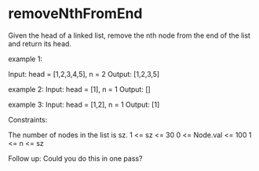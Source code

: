 # removeNthFromEnd

Given the head of a linked list, remove the nth node from the end of the list and return its head.

example 1:

Input: head = [1,2,3,4,5], n = 2
Output: [1,2,3,5]

example 2:
Input: head = [1], n = 1
Output: []

example 3:
Input: head = [1,2], n = 1
Output: [1]

Constraints:

The number of nodes in the list is sz.
1 <= sz <= 30
0 <= Node.val <= 100
1 <= n <= sz



Follow up: Could you do this in one pass?
